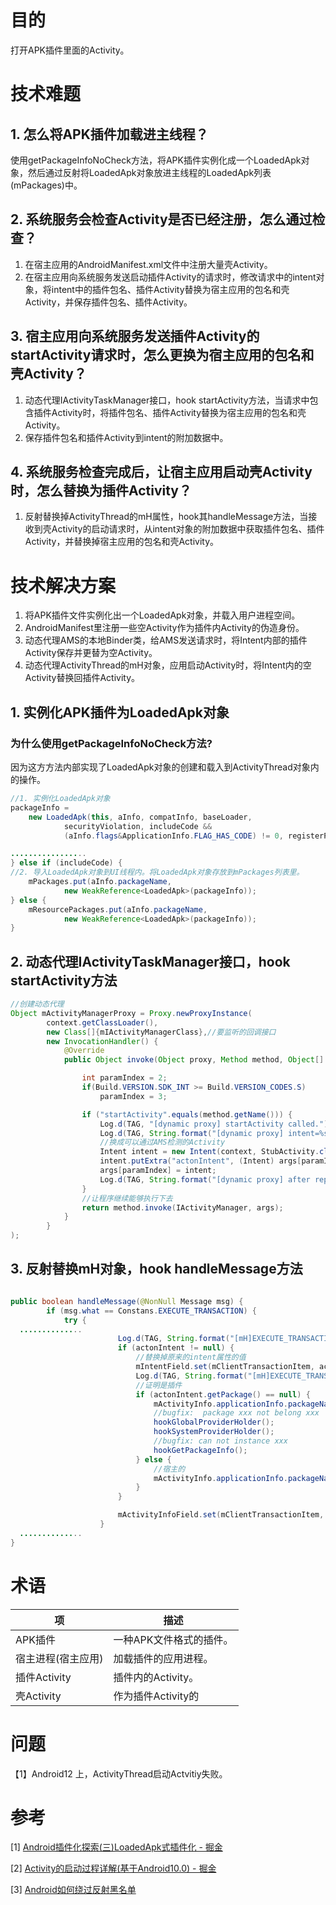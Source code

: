 # 目的

打开APK插件里面的Activity。

# 技术难题

## 1. 怎么将APK插件加载进主线程？

使用getPackageInfoNoCheck方法，将APK插件实例化成一个LoadedApk对象，然后通过反射将LoadedApk对象放进主线程的LoadedApk列表(mPackages)中。

## 2. 系统服务会检查Activity是否已经注册，怎么通过检查？

1) 在宿主应用的AndroidManifest.xml文件中注册大量壳Activity。
2) 在宿主应用向系统服务发送启动插件Activity的请求时，修改请求中的intent对象，将intent中的插件包名、插件Activity替换为宿主应用的包名和壳Activity，并保存插件包名、插件Activity。

## 3. 宿主应用向系统服务发送插件Activity的startActivity请求时，怎么更换为宿主应用的包名和壳Activity？

1) 动态代理IActivityTaskManager接口，hook startActivity方法，当请求中包含插件Activity时，将插件包名、插件Activity替换为宿主应用的包名和壳Activity。
2) 保存插件包名和插件Activity到intent的附加数据中。

## 4. 系统服务检查完成后，让宿主应用启动壳Activity时，怎么替换为插件Activity？

1) 反射替换掉ActivityThread的mH属性，hook其handleMessage方法，当接收到壳Activity的启动请求时，从intent对象的附加数据中获取插件包名、插件Activity，并替换掉宿主应用的包名和壳Activity。

# 技术解决方案

1. 将APK插件文件实例化出一个LoadedApk对象，并载入用户进程空间。
2. AndroidManifest里注册一些空Activity作为插件内Activity的伪造身份。
3. 动态代理AMS的本地Binder类，给AMS发送请求时，将Intent内部的插件Activity保存并更替为空Activity。
4. 动态代理ActivityThread的mH对象，应用启动Activity时，将Intent内的空Activity替换回插件Activity。


## 1. 实例化APK插件为LoadedApk对象

### 为什么使用getPackageInfoNoCheck方法?

因为这方方法内部实现了LoadedApk对象的创建和载入到ActivityThread对象内的操作。

```java
//1. 实例化LoadedApk对象
packageInfo =
    new LoadedApk(this, aInfo, compatInfo, baseLoader,
            securityViolation, includeCode &&
            (aInfo.flags&ApplicationInfo.FLAG_HAS_CODE) != 0, registerPackage);

.................
} else if (includeCode) {
//2. 导入LoadedApk对象到UI线程内。将LoadedApk对象存放到mPackages列表里。
    mPackages.put(aInfo.packageName,
            new WeakReference<LoadedApk>(packageInfo));
} else {
    mResourcePackages.put(aInfo.packageName,
            new WeakReference<LoadedApk>(packageInfo));
}
```

## 2. 动态代理IActivityTaskManager接口，hook startActivity方法

```java
//创建动态代理
Object mActivityManagerProxy = Proxy.newProxyInstance(
        context.getClassLoader(),
        new Class[]{mIActivityManagerClass},//要监听的回调接口
        new InvocationHandler() {
            @Override
            public Object invoke(Object proxy, Method method, Object[] args) throws Throwable {

                int paramIndex = 2;
                if(Build.VERSION.SDK_INT >= Build.VERSION_CODES.S)
                    paramIndex = 3;

                if ("startActivity".equals(method.getName())) {
                    Log.d(TAG, "[dynamic proxy] startActivity called.");
                    Log.d(TAG, String.format("[dynamic proxy] intent=%s", args[paramIndex]));
                    //换成可以通过AMS检测的Activity
                    Intent intent = new Intent(context, StubActivity.class);
                    intent.putExtra("actonIntent", (Intent) args[paramIndex]);
                    args[paramIndex] = intent;
                    Log.d(TAG, String.format("[dynamic proxy] after replace intent=%s", args[paramIndex]));
                }
                //让程序继续能够执行下去
                return method.invoke(IActivityManager, args);
            }
        }
);
```

## 3. 反射替换mH对象，hook handleMessage方法

```java

public boolean handleMessage(@NonNull Message msg) {
        if (msg.what == Constans.EXECUTE_TRANSACTION) {
            try {
  ..............
                        Log.d(TAG, String.format("[mH]EXECUTE_TRANSACTION intent=%s", intent));
                        if (actonIntent != null) {
                            //替换掉原来的intent属性的值
                            mIntentField.set(mClientTransactionItem, actonIntent);
                            Log.d(TAG, String.format("[mH]EXECUTE_TRANSACTION actonIntent=%s", mIntentField.get(mClientTransactionItem)));
                            //证明是插件
                            if (actonIntent.getPackage() == null) {
                                mActivityInfo.applicationInfo.packageName = actonIntent.getComponent().getPackageName();
                                //bugfix:  package xxx not belong xxx
                                hookGlobalProviderHolder();
                                hookSystemProviderHolder();
                                //bugfix: can not instance xxx
                                hookGetPackageInfo();
                            } else {
                                //宿主的
                                mActivityInfo.applicationInfo.packageName = actonIntent.getPackage();
                            }
                        }

                        mActivityInfoField.set(mClientTransactionItem, mActivityInfo);
                    }
  ..............
}
```

# 术语

项|描述
--|--
APK插件|一种APK文件格式的插件。
宿主进程(宿主应用)|加载插件的应用进程。
插件Activity|插件内的Activity。
壳Activity|作为插件Activity的

# 问题

【1】Android12 上，ActivityThread启动Actvitiy失败。

# 参考

[1] [Android插件化探索(三)LoadedApk式插件化 - 掘金](https://juejin.cn/post/6893740587678187528)

[2] [Activity的启动过程详解(基于Android10.0) - 掘金](https://juejin.cn/post/6847902222294990862)

[3] [Android如何绕过反射黑名单](https://ljd1996.github.io/2021/02/07/Android%E5%A6%82%E4%BD%95%E7%BB%95%E8%BF%87%E5%8F%8D%E5%B0%84%E9%BB%91%E5%90%8D%E5%8D%95/)






